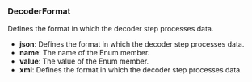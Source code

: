 ### DecoderFormat

Defines the format in which the decoder step processes data.

- **json**: Defines the format in which the decoder step processes data.
- **name**: The name of the Enum member.
- **value**: The value of the Enum member.
- **xml**: Defines the format in which the decoder step processes data.
